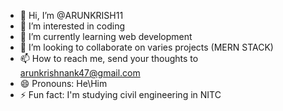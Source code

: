 - 👋 Hi, I’m @ARUNKRISH11
- 👀 I’m interested in coding
- 🌱 I’m currently learning web development
- 💞️ I’m looking to collaborate on varies projects (MERN STACK)
- 📫 How to reach me, send your thoughts to arunkrishnank47@gmail.com
- 😄 Pronouns: He\Him
- ⚡ Fun fact: I'm studying civil engineering in NITC

<!---
ARUNKRISH11/ARUNKRISH11 is a ✨ special ✨ repository because its `README.md` (this file) appears on your GitHub profile.
You can click the Preview link to take a look at your changes.
--->
